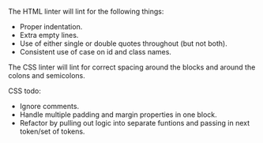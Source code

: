 The HTML linter will lint for the following things:
- Proper indentation.
- Extra empty lines.
- Use of either single or double quotes throughout (but not both).
- Consistent use of case on id and class names.

The CSS linter will lint for correct spacing around the blocks and around the colons and semicolons.

CSS todo:
- Ignore comments.
- Handle multiple padding and margin properties in one block.
- Refactor by pulling out logic into separate funtions and passing in next token/set of tokens.
